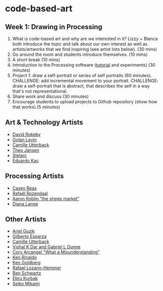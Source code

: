 # code-based-art

## Week 1: Drawing in Processing

1. What is code-based art and why are we interested in it? Lizzy + Blanca both introduce the topic and talk about our own interest as well as artists/artworks that we find inspiring (see artist lists below). (30 mins)
2. Go around the room and students introduce themselves. (10 mins)
3. A short break (10 mins)
4. Introduction to the Processing software ([tutorial](https://www.raspberrypi.org/learning/introduction-to-processing/worksheet/) and experiments) (30 minutes)
5. Project 1: draw a self-portrait or series of self portraits (60 minutes).
 CHALLENGE: add incremental movement to your portrait.
 CHALLENGE: draw a self-portrait that is abstract, that describes the self in a way that's not representational.   
 6. Share work and discuss (30 minutes) 
 7. Encourage students to upload projects to Github repository (show how that works).(5 minutes)


 ## Art & Technology Artists
* [David Rokeby](http://www.davidrokeby.com/nchant.html)
* [Golan Levin](http://www.flong.com)
* [Camille Utterback](http://camilleutterback.com)
* [Theo Jansen](http://www.strandbeest.com)
* [Stelarc](http://stelarc.org/?catID=20247)
* [Eduardo Kac](http://www.ekac.org)

 ## Processing Artists
* [Casey Reas](http://reas.com)
* [Rafaël Rozendaal](http://www.newrafael.com/websites/)
* [Aaron Koblin “the sheep market”](http://www.aaronkoblin.com/work/thesheepmarket/)
* [Diana Lange](http://butdoesitfloat.com/My-job-is-to-make-images-and-leave-the-decision-making-and-conclusion)

 ## Other Artists
* [Ariel Guzik](https://vimeo.com/user8136071)
* [Gilberto Esparza](http://www.parasitosurbanos.com/parasitos/proyecto.html)
* [Camille Utterback](http://camilleutterback.com/)
* [Vishal K Dar and Gabriel L Dunne](https://vimeo.com/38492062)
* [Cory Arcangel "What a Misunderstanding"](http://www.what-a-misunderstanding.com/)
* [Ken Rinaldo](http://www.kenrinaldo.com)
* [Ken Goldberg](https://boomcalifornia.com/2015/08/18/bloom/)
* [Rafael Lozano-Hemmer](http://www.lozano-hemmer.com)
* [Ben Schwartz](http://www.benschwartz.co/wikileaks-archive-project)
* [Ebru Kurbak](http://ebrukurbak.net/white-shadow/)
* [Seiko Mikami](http://special.ycam.jp/doc/work/index_en.html)


